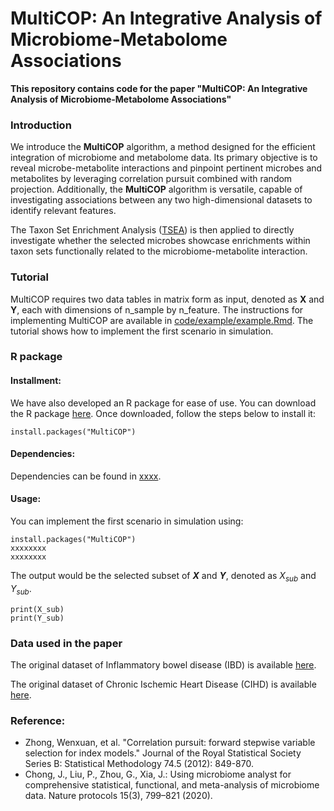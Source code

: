 # MultiCOP: An Integrative Analysis of Microbiome-Metabolome Associations

**This repository contains code for the paper "MultiCOP: An Integrative Analysis of Microbiome-Metabolome Associations"**


### Introduction

We introduce the **MultiCOP** algorithm, a method designed for the efficient integration of microbiome and metabolome data. Its primary objective is to reveal microbe-metabolite interactions and pinpoint pertinent microbes and metabolites by leveraging correlation pursuit combined with random projection. Additionally, the **MultiCOP** algorithm is versatile, capable of investigating associations between any two high-dimensional datasets to identify relevant features. 

The Taxon Set Enrichment Analysis ([TSEA](xxxxxx)) is then applied to directly investigate whether the selected microbes showcase enrichments within taxon sets functionally related to the microbiome-metabolite interaction.


### Tutorial

MultiCOP requires two data tables in matrix form as input, denoted as **X** and **Y**, each with dimensions of n_sample by n_feature. The instructions for implementing MultiCOP are available in [code/example/example.Rmd](https://github.com/zoey114/MultiCOP/blob/main/code/example/example.Rmd). The tutorial shows how to implement the first scenario in simulation.


### R package

#### Installment:
We have also developed an R package for ease of use. You can download the R package [here](xxxxxxxxxxx). Once downloaded, follow the steps below to install it:

```{r}
install.packages("MultiCOP")
```

#### Dependencies:

Dependencies can be found in [xxxx](xxxxxx).


#### Usage:

You can implement the first scenario in simulation using:

```{r}
install.packages("MultiCOP")
xxxxxxxx
xxxxxxxx
```

The output would be the selected subset of **$X$** and **$Y$**, denoted as $X_{sub}$ and $Y_{sub}$.

```{r}
print(X_sub)
print(Y_sub)
```


### Data used in the paper

The original dataset of Inflammatory bowel disease (IBD) is available [here]().

The original dataset of Chronic Ischemic Heart Disease (CIHD) is available [here]().


### Reference:
  - Zhong, Wenxuan, et al. "Correlation pursuit: forward stepwise variable selection for index models." Journal of the Royal Statistical Society Series B: Statistical Methodology 74.5 (2012): 849-870.
  - Chong, J., Liu, P., Zhou, G., Xia, J.: Using microbiome analyst for comprehensive statistical, functional, and meta-analysis of microbiome data. Nature protocols 15(3), 799–821 (2020).

